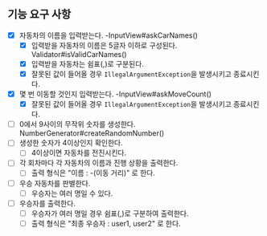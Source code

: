 ## 기능 요구 사항

- [X] 자동차의 이름을 입력받는다. -InputView#askCarNames()
    - [X] 입력받을 자동차의 이름은 5글자 이하로 구성된다. Validator#isValidCarNames()
    - [X] 입력받을 자동차는 쉼표(,)로 구분된다.
    - [X] 잘못된 값이 들어올 경우 `IllegalArgumentException`을 발생시키고 종료시킨다.
- [X] 몇 번 이동할 것인지 입력받는다. -InputView#askMoveCount()
    - [X] 잘못된 값이 들어올 경우 `IllegalArgumentException`을 발생시키고 종료시킨다.
- [ ] 0에서 9사이의 무작위 숫자를 생성한다. NumberGenerator#createRandomNumber()
- [ ] 생성한 숫자가 4이상인지 확인한다.
    - [ ] 4이상이면 자동차를 전진시킨다.
- [ ] 각 회차마다 각 자동차의 이름과 진행 상황을 출력한다.
    - [ ] 출력 형식은 "이름 : -(이동 거리)" 로 한다.
- [ ] 우승 자동차를 판별한다.
    - [ ] 우승자는 여러 명일 수 있다.
- [ ] 우승자를 출력한다.
    - [ ] 우승자가 여러 명일 경우 쉼표(,)로 구분하여 출력한다.
    - [ ] 출력 형식은 "최종 우승자 : user1, user2" 로 한다.
